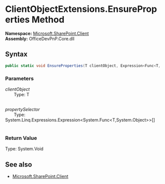 # ClientObjectExtensions.EnsureProperties Method  
**Namespace:** [Microsoft.SharePoint.Client](Microsoft.SharePoint.Client.md)  
**Assembly:** OfficeDevPnP.Core.dll  
## Syntax
```C#
public static void EnsureProperties(T clientObject, Expression<Func<T, Object>>[] propertySelector)
```
### Parameters
*clientObject*  
&emsp;&emsp;Type: T  
&emsp;&emsp;  
  
*propertySelector*  
&emsp;&emsp;Type: System.Linq.Expressions.Expression<System.Func<T,System.Object>>[]  
&emsp;&emsp;  
  
### Return Value
Type: System.Void  

## See also
- [Microsoft.SharePoint.Client](Microsoft.SharePoint.Client.md)
